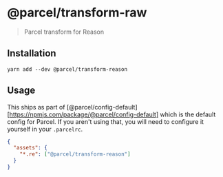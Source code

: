 # @parcel/transform-raw

> Parcel transform for Reason

## Installation

```
yarn add --dev @parcel/transform-reason
```

## Usage

This ships as part of [@parcel/config-default][https://npmjs.com/package/@parcel/config-default]
which is the default config for Parcel. If you aren't using that, you will need
to configure it yourself in your `.parcelrc`.

```json
{
  "assets": {
    "*.re": ["@parcel/transform-reason"]
  }
}
```
